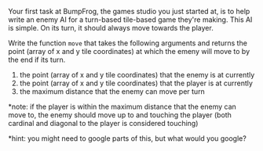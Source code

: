Your first task at BumpFrog, the games studio you just started at, is to help write an enemy AI for a turn-based tile-based game they're making. This AI is simple. On its turn, it should always move towards the player.

Write the function `move` that takes the following arguments and returns the point (array of x and y tile coordinates) at which the emeny will move to by the end if its turn.

1. the point (array of x and y tile coordinates) that the enemy is at currently
2. the point (array of x and y tile coordinates) that the player is at currently
3. the maximum distance that the enemy can move per turn

*note: if the player is within the maximum distance that the enemy can move to, the enemy should move up to and touching the player (both cardinal and diagonal to the player is considered touching)

*hint: you might need to google parts of this, but what would you google?